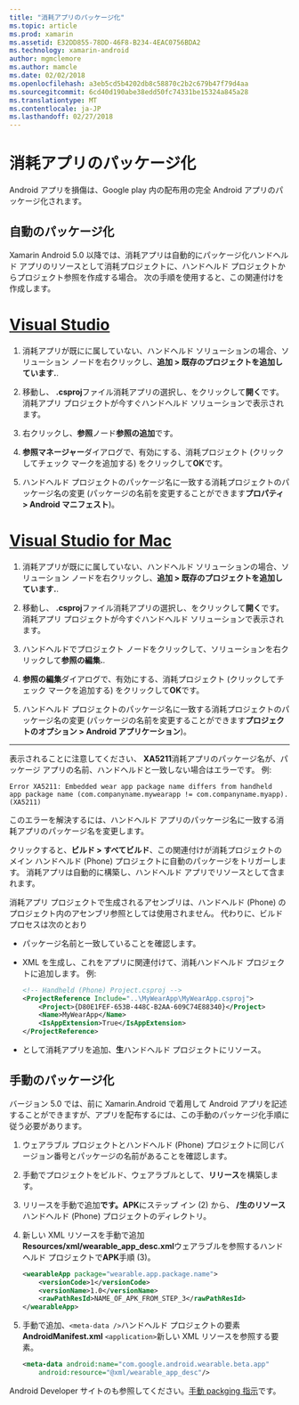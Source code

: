 ```yaml
---
title: "消耗アプリのパッケージ化"
ms.topic: article
ms.prod: xamarin
ms.assetid: E32DD855-78DD-46F8-B234-4EAC0756BDA2
ms.technology: xamarin-android
author: mgmclemore
ms.author: mamcle
ms.date: 02/02/2018
ms.openlocfilehash: a3eb5cd5b4202db8c58870c2b2c679b47f79d4aa
ms.sourcegitcommit: 6cd40d190abe38edd50fc74331be15324a845a28
ms.translationtype: MT
ms.contentlocale: ja-JP
ms.lasthandoff: 02/27/2018
---
```

# <a name="packaging-wear-apps"></a>消耗アプリのパッケージ化

Android アプリを損傷は、Google play 内の配布用の完全 Android アプリのパッケージ化されます。 

## <a name="automatic-packaging"></a>自動のパッケージ化

Xamarin Android 5.0 以降では、消耗アプリは自動的にパッケージ化ハンドヘルド アプリのリソースとして消耗プロジェクトに、ハンドヘルド プロジェクトからプロジェクト参照を作成する場合。 次の手順を使用すると、この関連付けを作成します。 

# <a name="visual-studiotabvswin"></a>[Visual Studio](#tab/vswin)

1. 消耗アプリが既にに属していない、ハンドヘルド ソリューションの場合、ソリューション ノードを右クリックし、**追加 > 既存のプロジェクトを追加しています.**.

2. 移動し、 **.csproj**ファイル消耗アプリの選択し、をクリックして**開く**です。 消耗アプリ プロジェクトが今すぐハンドヘルド ソリューションで表示されます。

3. 右クリックし、**参照**ノード**参照の追加**です。

4. **参照マネージャー**ダイアログで、有効にする、消耗プロジェクト (クリックしてチェック マークを追加する) をクリックして**OK**です。

5. ハンドヘルド プロジェクトのパッケージ名に一致する消耗プロジェクトのパッケージ名の変更 (パッケージの名前を変更することができます**プロパティ > Android マニフェスト**)。

# <a name="visual-studio-for-mactabvsmac"></a>[Visual Studio for Mac](#tab/vsmac)

1. 消耗アプリが既にに属していない、ハンドヘルド ソリューションの場合、ソリューション ノードを右クリックし、**追加 > 既存のプロジェクトを追加しています.**.

2. 移動し、 **.csproj**ファイル消耗アプリの選択し、をクリックして**開く**です。 消耗アプリ プロジェクトが今すぐハンドヘルド ソリューションで表示されます。

3. ハンドヘルドでプロジェクト ノードをクリックして、ソリューションを右クリックして**参照の編集.**.

4. **参照の編集**ダイアログで、有効にする、消耗プロジェクト (クリックしてチェック マークを追加する) をクリックして**OK**です。

5. ハンドヘルド プロジェクトのパッケージ名に一致する消耗プロジェクトのパッケージ名の変更 (パッケージの名前を変更することができます**プロジェクトのオプション > Android アプリケーション**)。

-----


表示されることに注意してください、 **XA5211**消耗アプリのパッケージ名が、パッケージ アプリの名前、ハンドヘルドと一致しない場合はエラーです。 例:

```shell
Error XA5211: Embedded wear app package name differs from handheld 
app package name (com.companyname.mywearapp != com.companyname.myapp). (XA5211)
```

このエラーを解決するには、ハンドヘルド アプリのパッケージ名に一致する消耗アプリのパッケージ名を変更します。

クリックすると、**ビルド > すべてビルド**、この関連付けが消耗プロジェクトのメイン ハンドヘルド (Phone) プロジェクトに自動のパッケージをトリガーします。 消耗アプリは自動的に構築し、ハンドヘルド アプリでリソースとして含まれます。

消耗アプリ プロジェクトで生成されるアセンブリは、ハンドヘルド (Phone) のプロジェクト内のアセンブリ参照としては使用されません。 代わりに、ビルド プロセスは次のとおり

-   パッケージ名前と一致していることを確認します。 

-   XML を生成し、これをアプリに関連付けて、消耗ハンドヘルド プロジェクトに追加します。 例: 

    ```xml
    <!-- Handheld (Phone) Project.csproj -->
    <ProjectReference Include="..\MyWearApp\MyWearApp.csproj">
        <Project>{D80E1FEF-653B-448C-B2AA-609C74E88340}</Project>
        <Name>MyWearApp</Name>
        <IsAppExtension>True</IsAppExtension>
    </ProjectReference>
    ```

-   として消耗アプリを追加、**生**ハンドヘルド プロジェクトにリソース。 


## <a name="manual-packaging"></a>手動のパッケージ化

バージョン 5.0 では、前に Xamarin.Android で着用して Android アプリを記述することができますが、アプリを配布するには、この手動のパッケージ化手順に従う必要があります。 

1. ウェアラブル プロジェクトとハンドヘルド (Phone) プロジェクトに同じバージョン番号とパッケージの名前があることを確認します。

2. 手動でプロジェクトをビルド、ウェアラブルとして、**リリース**を構築します。

3. リリースを手動で追加**です。APK**にステップ イン (2) から、 **/生のリソース**ハンドヘルド (Phone) プロジェクトのディレクトリ。

4. 新しい XML リソースを手動で追加**Resources/xml/wearable_app_desc.xml**ウェアラブルを参照するハンドヘルド プロジェクトで**APK**手順 (3)。

    ```xml
    <wearableApp package="wearable.app.package.name">
        <versionCode>1</versionCode>
        <versionName>1.0</versionName>
        <rawPathResId>NAME_OF_APK_FROM_STEP_3</rawPathResId>
    </wearableApp>
    ```

5. 手動で追加、`<meta-data />`ハンドヘルド プロジェクトの要素**AndroidManifest.xml** `<application>`新しい XML リソースを参照する要素。

    ```xml
    <meta-data android:name="com.google.android.wearable.beta.app"
        android:resource="@xml/wearable_app_desc"/>
    ```

Android Developer サイトのも参照してください。[手動 packging 指示](https://developer.android.com/training/wearables/apps/packaging.html#PackageManually)です。

